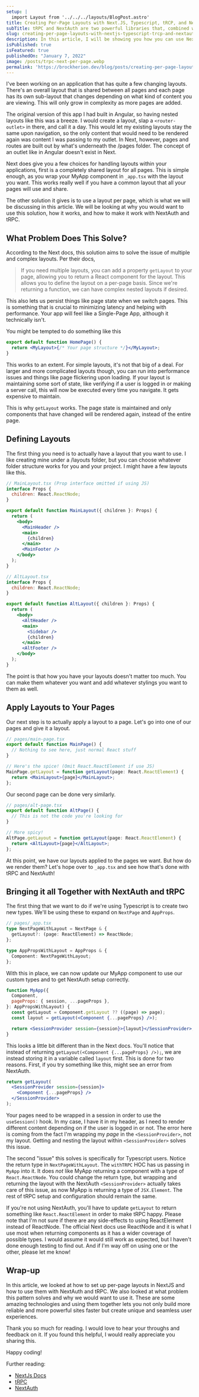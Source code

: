 ```yaml
---
setup: |
  import Layout from '../../../layouts/BlogPost.astro'
title: Creating Per-Page Layouts with Next.JS, Typescript, tRCP, and NextAuth
subTitle: tRPC and NextAuth are two powerful libraries that, combined with per-page layouts, let you create fast and powerful NextJS Apps.
slug: creating-per-page-layouts-with-nextjs-typescript-trcp-and-nextauth
description: In this article, I will be showing you how you can use NextJS Per-Page layouts with Typescript, NextAuth, and tRPC to build shared layouts.
isPublished: true
isFeatured: true
publishedOn: "January 7, 2022"
image: /posts/trpc-next-per-page.webp
permalink: 'https://brockherion.dev/blog/posts/creating-per-page-layouts-with-nextjs-typescript-trcp-and-nextauth'
---
```


I've been working on an application that has quite a few changing layouts. There's an overall layout that is shared between all pages and each page has its own sub-layout that changes depending on what kind of content you are viewing. This will only grow in complexity as more pages are added.

The original version of this app I had built in Angular, so having nested layouts like this was a breeze. I would create a layout, slap a `<router-outlet>` in there, and call it a day. This would let my existing layouts stay the same upon navigation, so the only content that would need to be rendered again was content I was passing to my outlet. In Next, however, pages and routes are built out by what's underneath the /pages folder. The concept of an outlet like in Angular doesn't exist in Next.

Next does give you a few choices for handling layouts within your applications, first is a completely shared layout for all pages. This is simple enough, as you wrap your MyApp component in `_app.tsx` with the layout you want. This works really well if you have a common layout that all your pages will use and share.

The other solution it gives is to use a layout per page, which is what we will be discussing in this article. We will be looking at why you would want to use this solution, how it works, and how to make it work with NextAuth and tRPC.

## What Problem Does This Solve?

According to the Next docs, this solution aims to solve the issue of multiple and complex layouts. Per their docs,

> If you need multiple layouts, you can add a property `getLayout` to your page, allowing you to return a React component for the layout. This allows you to define the layout on a per-page basis. Since we're returning a function, we can have complex nested layouts if desired.

This also lets us persist things like page state when we switch pages. This is something that is crucial to minimizing latency and helping with performance. Your app will feel like a Single-Page App, although it technically isn't.

You might be tempted to do something like this

```jsx
export default function HomePage() {
  return <MyLayout>{/* Your page structure */}</MyLayout>;
}
```

This works to an extent. For simple layouts, it's not that big of a deal. For larger and more complicated layouts though, you can run into performance issues and things like page flickering upon loading. If your layout is maintaining some sort of state, like verifying if a user is logged in or making a server call, this will now be executed every time you navigate. It gets expensive to maintain.

This is why `getLayout` works. The page state is maintained and only components that have changed will be rendered again, instead of the entire page.

## Defining Layouts

The first thing you need is to actually have a layout that you want to use. I like creating mine under a /layouts folder, but you can choose whatever folder structure works for you and your project. I might have a few layouts like this.

```jsx
// MainLayout.tsx (Prop interface omitted if using JS)
interface Props {
  children: React.ReactNode;
}

export default function MainLayout({ children }: Props) {
  return (
    <body>
      <MainHeader />
      <main>
        {children}
      </main>
      <MainFooter />
    </body>
  );
}

// AltLayout.tsx
interface Props {
  children: React.ReactNode;
}

export default function AltLayout({ children }: Props) {
  return (
    <body>
      <AltHeader />
      <main>
        <Sidebar />
        {children}
      </main>
      <AltFooter />
    </body>
  );
}
```

The point is that how you have your layouts doesn't matter too much. You can make them whatever you want and add whatever stylings you want to them as well.

## Apply Layouts to Your Pages

Our next step is to actually apply a layout to a page. Let's go into one of our pages and give it a layout.

```jsx
// pages/main-page.tsx
export default function MainPage() {
  // Nothing to see here, just normal React stuff
}

// Here's the spice! (Omit React.ReactElement if use JS)
MainPage.getLayout = function getLayout(page: React.ReactElement) {
  return <MainLayout>{page}</MainLayout>;
};
```

Our second page can be done very similarly.

```jsx
// pages/alt-page.tsx
export default function AltPage() {
  // This is not the code you're looking for
}

// More spicy!
AltPage.getLayout = function getLayout(page: React.ReactElement) {
  return <AltLayout>{page}</AltLayout>;
};
```

At this point, we have our layouts applied to the pages we want. But how do we render them? Let's hope over to `_app.tsx` and see how that's done with tRPC and NextAuth!

## Bringing it all Together with NextAuth and tRPC

The first thing that we want to do if we're using Typescript is to create two new types. We'll be using these to expand on `NextPage` and `AppProps`.

```ts
// pages/_app.tsx
type NextPageWithLayout = NextPage & {
  getLayout?: (page: ReactElement) => ReactNode;
};

type AppPropsWithLayout = AppProps & {
  Component: NextPageWithLayout;
};
```

With this in place, we can now update our MyApp component to use our custom types and to get NextAuth setup correctly.

```jsx
function MyApp({
  Component,
  pageProps: { session, ...pageProps },
}: AppPropsWithLayout) {
  const getLayout = Component.getLayout ?? ((page) => page);
  const layout = getLayout(<Component {...pageProps} />);

  return <SessionProvider session={session}>{layout}</SessionProvider>;
}
```

This looks a little bit different than in the Next docs. You'll notice that instead of returning `getLayout(<Component {...pageProps} />);`, we are instead storing it in a variable called `layout` first. This is done for two reasons. First, if you try something like this, might see an error from NextAuth.

```jsx
return getLayout(
  <SessionProvider session={session}>
    <Component {...pageProps} />
  </SessionProvider>
);
```

Your pages need to be wrapped in a session in order to use the `useSession()` hook. In my case, I have it in my header, as I need to render different content depending on if the user is logged in or not. The error here is coming from the fact I'm wrapping my _page_ in the `<SessionProvider>`, not my layout. Getting and nesting the layout within `<SessionProvider>` solves this issue.

The second "issue" this solves is specifically for Typescript users. Notice the return type in `NextPageWithLayout`. The `withTRPC` HOC has us passing in `MyApp` into it. It does _not_ like MyApp returning a component with a type of `React.ReactNode`. You could change the return type, but wrapping and returning the layout with the NextAuth `<SessionProvider>` actually takes care of this issue, as now MyApp is returning a type of `JSX.Element`. The rest of tRPC setup and configuration should remain the same.

If you're not using NextAuth, you'll have to update `getLayout` to return something like `React.ReactElement` in order to make tRPC happy. Please note that I'm not sure if there are any side-effects to using ReactElement instead of ReactNode. The official Next docs use ReactNode and it is what I use most when returning components as it has a wider coverage of possible types. I would assume it would still work as expected, but I haven't done enough testing to find out. And if I'm way off on using one or the other, please let me know!

## Wrap-up

In this article, we looked at how to set up per-page layouts in NextJS and how to use them with NextAuth and tRPC. We also looked at what problem this pattern solves and why we would want to use it. These are some amazing technologies and using them together lets you not only build more reliable and more powerful sites faster but create unique and seamless user experiences.

Thank you so much for reading. I would love to hear your throughs and feedback on it. If you found this helpful, I would really appreciate you sharing this.

Happy coding!

Further reading:

- [NextJs Docs](https://nextjs.org/docs/basic-features/layouts)
- [tRPC](https://trpc.io/)
- [NextAuth](https://next-auth.js.org/)

